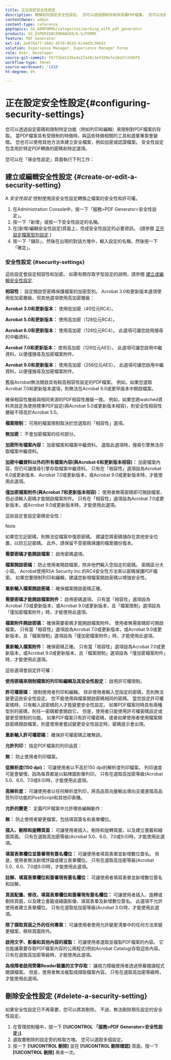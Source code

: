 ```yaml
---
title: 正在設定安全性設定
description: 瞭解如何設定安全性設定。 您可以透過限制存取來保護PDF檔案。 您可以加密、認證或密碼保護檔案。
contentOwner: admin
content-type: reference
geptopics: SG_AEMFORMS/categories/working_with_pdf_generator
products: SG_EXPERIENCEMANAGER/6.5/FORMS
feature: PDF Generator
exl-id: be076477-2681-4570-953d-6c44d3c30843
solution: Experience Manager, Experience Manager Forms
role: User, Developer
source-git-commit: f6771bd1338a4e27a48c3efd39efe18e57cb98f9
workflow-type: tm+mt
source-wordcount: '1418'
ht-degree: 0%

---
```


# 正在設定安全性設定{#configuring-security-settings}

您可以透過設定密碼和限制特定功能（例如列印和編輯）來限制對PDF檔案的存取。 當PDF檔案具有受限制的特徵時，與這些特徵相關的工具和選單專案會變暗。 您也可以使用其他方法來建立安全檔案，例如加密或認證檔案。 安全性設定包含用於特定PDF轉換的密碼和特定選項。

您可以在「保全性設定」頁面執行下列工作：

## 建立或編輯安全性設定 {#create-or-edit-a-security-setting}

A *安全性設定* 控制使用該安全性設定轉換之檔案的安全性和許可權。

1. 在Administration Console中，按一下「服務>PDF Generator>安全性設定」。
1. 按一下「新增」或按一下安全性設定的名稱。
1. 在[新增/編輯安全性設定]頁面上，完成安全性設定的必要資訊。 (請參閱 [正在設定檔案型別設定](/help/forms/using/admin-help/configuring-file-type-settings.md#configuring-file-type-settings).)
1. 按一下「儲存」，然後在出現的對話方塊中，輸入設定的名稱，然後按一下「確定」。

### 安全性設定 {#security-settings}

這些設定會設定相容性和加密。 如需有關存取字型設定的說明，請參閱 [建立或編輯安全性設定](configuring-security-settings.md#create-or-edit-a-security-setting).

**相容性：** 設定開啟受密碼保護檔案的加密型別。 Acrobat 3.0和更新版本選項使用低加密層級，但其他選項使用高加密層級：

**Acrobat 3.0和更新版本：** 使用低加密（40位元RC4）。

**Acrobat 5.0和更新版本：** 使用高加密（128位元RC4）。

**Acrobat 6.0和更新版本：** 使用高加密（128位元RC4）。 此選項可讓您啟用搜尋的中繼資料。

**Acrobat 7.0和更新版本：** 使用高加密（128位元AES）。 此選項可讓您啟用中繼資料，以便僅搜尋及加密檔案附件。

**Acrobat 9.0和更新版本：** 使用高加密（256位元AES）。 此選項可讓您啟用中繼資料，以便僅搜尋及加密檔案附件。

舊版Acrobat無法開啟具有較高相容性設定的PDF檔案。 例如，如果您選取Acrobat 7.0和更新版本選項，則無法在Acrobat 6.0或更早版本中開啟檔案。

確保相容性層級與相同來源的PDF相容性層級一致。 例如，如果您將watched資料夾設定為使用標準PDF設定(與Acrobat 5.0或更新版本相容)，則安全性相容性層級不得高於Acrobat 5.0。

**檔案限制：** 可用的檔案限制取決於您選取的「相容性」選項。

**無加密：** 不會加密檔案的任何部分。

**加密所有檔案內容：** 加密檔案和檔案中繼資料。 選取此選項時，搜尋引擎無法存取檔案中繼資料。

**加密中繼資料以外的所有檔案內容(與Acrobat 6和更新版本相容)：** 加密檔案內容，但仍可讓搜尋引擎存取檔案中繼資料。 只有在「相容性」選項設為Acrobat 6.0或更新版本、Acrobat 7.0或更新版本，或Acrobat 9.0或更新版本時，才能使用此選項。

**僅加密檔案附件(與Acrobat 7和更新版本相容)：** 使用者無需密碼即可開啟檔案，但必須輸入密碼才能開啟檔案附件。 只有在「相容性」選項設為Acrobat 7.0或更新版本，或Acrobat 9.0或更新版本時，才能使用此選項。

這些設定會設定密碼安全性：

>[!NOTE]
>
>如果您忘記密碼，則無法從檔案中復原密碼。 建議您將密碼儲存在其他安全位置，以防忘記密碼。 此外，請保留不受密碼保護的檔案備份復本。

**需要密碼才能開啟檔案：** 啟用密碼選項。

**檔案開啟密碼：** 防止使用者開啟檔案，除非他們輸入您指定的密碼。 密碼區分大小寫。 Acrobat使用RSA Security Inc.的RC4安全性方法來以密碼保護PDF檔案。 如果您要限制列印和編輯，建議您新增檔案開啟密碼以增強安全性。

**重新輸入檔案開啟密碼：** 確保檔案開啟密碼正確。

**需要密碼才能開啟檔案附件：** 啟用密碼選項。 只有當「相容性」選項設為Acrobat 7.0或更新版本，或Acrobat 9.0或更新版本，且「檔案限制」選項設為「僅加密檔案附件」時，才能使用此選項。

**檔案附件開啟密碼：** 確保需要密碼才能開啟檔案附件。 使用者無需密碼即可開啟檔案。 只有當「相容性」選項設為Acrobat 7.0或更新版本，或Acrobat 9.0或更新版本，且「檔案限制」選項設為「僅加密檔案附件」時，才能使用此選項。

**重新輸入檔案附件：** 確保密碼正確。 只有當「相容性」選項設為Acrobat 7.0或更新版本，或Acrobat 9.0或更新版本，且「檔案限制」選項設為「僅加密檔案附件」時，才能使用此選項。

這些選項會設定許可權：

**使用密碼來限制檔案的列印和編輯及其安全性設定：** 啟用許可權限制。

**許可權密碼：** 限制使用者列印和編輯。 除非使用者輸入您指定的密碼，否則無法變更這些安全性設定。 您不能使用與檔案開啟密碼相同的密碼。 當您設定許可權密碼時，只有輸入該密碼的人才能變更安全性設定。 如果PDF檔案同時具有兩種型別的密碼，則任一密碼都會開啟它。 但是，使用者只能使用許可權密碼設定或變更受限制的功能。 如果PDF檔案只有許可權密碼，或者如果使用者使用檔案開啟密碼開啟檔案，則當使用者嘗試變更安全性設定時，密碼提示會出現。

**重新輸入許可權密碼：** 確保許可權密碼正確無誤。

**允許列印：** 指定PDF檔案的列印品質：

**無：** 防止使用者列印檔案。

**低解析度(150 dpi)：** 可讓使用者以不高於150 dpi的解析度列印檔案。 列印速度可能會變慢，因為每頁都是以點陣圖影像列印。 只有在選取高加密等級(Acrobat 5.0、6.0、7.0或9.0)時，才能使用此選項。

**高解析度：** 可讓使用者以任何解析度列印，將高品質向量輸出導向支援進階高品質列印功能的PostScript和其他印表機。

**允許的變更：** 定義PDF檔案中允許哪些編輯動作：

**無：** 防止使用者變更檔案，包括填寫簽名和表單欄位。

**插入、刪除和旋轉頁面：** 可讓使用者插入、刪除和旋轉頁面，以及建立書籤和縮圖頁面。 只有在選取高加密等級(Acrobat 5.0、6.0、7.0或9.0)時，才能使用此選項。

**填寫表單欄位並簽署現有簽名欄位：** 可讓使用者填寫表單並新增數位簽名。 但是，使用者無法新增評論或建立表單欄位。 只有在選取高加密等級(Acrobat 5.0、6.0、7.0或9.0)時，才能使用此選項。

**註解、填寫表單欄位和簽署現有簽名欄位：** 可讓使用者填寫表單並新增數位簽名和註解。

**頁面配置、修改、填寫表單欄位和簽署現有簽名欄位：** 可讓使用者插入、旋轉或刪除頁面，以及建立書籤或縮圖影像、填寫表單及新增數位簽名。 此選項不允許使用者建立表單欄位。 只有在選取低加密等級(Acrobat 3.0)時，才能使用此選項。

**除了擷取頁面之外的任何專案：** 可讓使用者使用允許變更清單中的任何方法來變更檔案，移除頁面除外。

**啟用文字、影像和其他內容的複製：** 可讓使用者選取並複製PDF檔案的內容。 它也能讓需要存取PDF檔案內容的公用程式(例如Acrobat Catalog)存取這些內容。 只有在選取高加密等級時，才能使用此選項。

**為視障者啟用熒幕Reader裝置的文字存取：** 讓視力障礙使用者透過熒幕閱讀程式閱讀檔案。 但是，使用者無法複製或擷取檔案內容。 只有在選取高加密等級時，才能使用此選項。

## 刪除安全性設定 {#delete-a-security-setting}

如果安全性設定已不再需要，您可以將其刪除。 不過，無法刪除預先設定的安全性設定。

1. 在管理控制檯中，按一下 **[!UICONTROL 「服務>PDF Generator>安全性設定」]**.
1. 選取要刪除的設定旁的核取方塊。 您可以選取多個設定。
1. 按一下 **[!UICONTROL 刪除]** 並在 **[!UICONTROL 刪除確認]** 頁面，按一下 **[!UICONTROL 刪除]** 再來一次。
